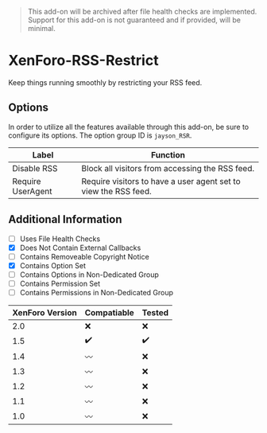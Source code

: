 > This add-on will be archived after file health checks are implemented. Support for this add-on is not guaranteed and if provided, will be minimal.

# XenForo-RSS-Restrict
Keep things running smoothly by restricting your RSS feed.

## Options
In order to utilize all the features available through this add-on, be sure to configure its options. The option group ID is `jayson_RSR`.

Label                                           | Function
----------------------------------------------- | ----------------------------------------------------------------------------------
Disable RSS                                     | Block all visitors from accessing the RSS feed.
Require UserAgent                               | Require visitors to have a user agent set to view the RSS feed.

## Additional Information
- [ ] Uses File Health Checks
- [X] Does Not Contain External Callbacks
- [ ] Contains Removeable Copyright Notice
- [X] Contains Option Set
- [ ] Contains Options in Non-Dedicated Group
- [ ] Contains Permission Set
- [ ] Contains Permissions in Non-Dedicated Group

XenForo Version | Compatiable                | Tested
--------------- | -------------------------- | -------------------
2.0             | :x:                        | :x:
1.5             | :heavy_check_mark:         | :heavy_check_mark:
1.4             | :wavy_dash:                | :x:
1.3             | :wavy_dash:                | :x:
1.2             | :wavy_dash:                | :x:
1.1             | :wavy_dash:                | :x:
1.0             | :wavy_dash:                | :x:
